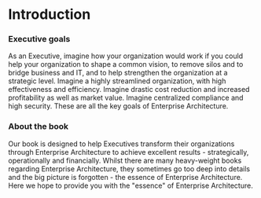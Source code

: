 # Introduction

### Executive goals

As an Executive, imagine how your organization would work if you could help your organization to shape a common vision, to remove silos and to bridge business and IT, and to help strengthen the organization at a strategic level. Imagine a highly streamlined organization, with high effectiveness and efficiency. Imagine drastic cost reduction and increased profitability as well as market value. Imagine centralized compliance and high security. These are all the key goals of Enterprise Architecture.

### About the book

Our book is designed to help Executives transform their organizations through Enterprise Architecture to achieve excellent results - strategically, operationally and financially. Whilst there are many heavy-weight books regarding Enterprise Architecture, they sometimes go too deep into details and the big picture is forgotten - the essence of Enterprise Architecture. Here we hope to provide you with  the "essence" of Enterprise Architecture.

